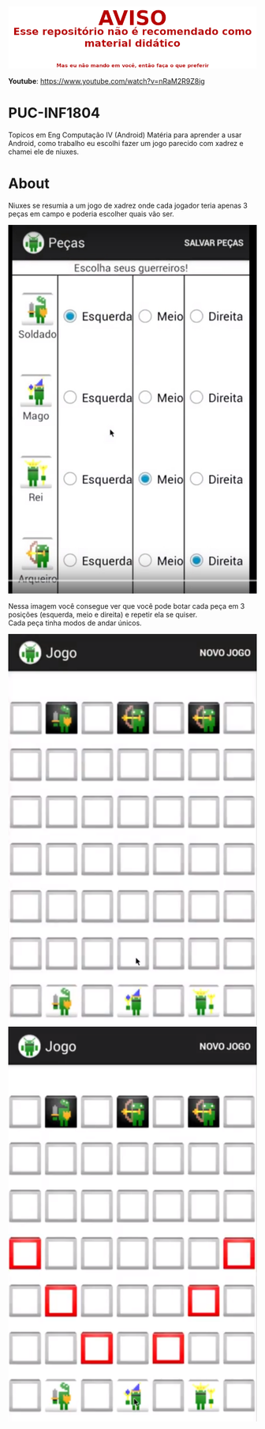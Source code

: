 ![WARNING](WARNING.png)

**Youtube**: https://www.youtube.com/watch?v=nRaM2R9Z8ig

# PUC-INF1804
Topicos em Eng Computação IV (Android)
Matéria para aprender a usar Android, como trabalho eu escolhi fazer um jogo parecido com xadrez e chamei ele de niuxes.  

# About
Niuxes se resumia a um jogo de xadrez onde cada jogador teria apenas 3 peças em campo e poderia escolher quais vão ser.  

![Peças e posição que você quer que fiquem](peças.jpg)  

Nessa imagem você consegue ver que você pode botar cada peça em 3 posições (esquerda, meio e direita) e repetir ela se quiser.  
Cada peça tinha modos de andar únicos.  

![Jogo começando](inGame.png)  
![Escolhendo o movimento](inGame2.png)  

